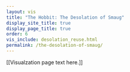 ```yaml
---
layout: vis
title: "The Hobbit: The Desolation of Smaug"
display_site_title: true
display_page_title: true
order: 6
vis_include: desolation_reuse.html
permalink: /the-desolation-of-smaug/
---
```


[[Visualzation page text here.]]
